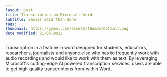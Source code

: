 ```yaml
---
layout: post
title: Transcription in Microsoft Word
subtitle: Easier said than done
tags: 
thumbnail: https://gyanl.com/assets/thumbs/default.png
date modified: 21-06-2022
---
```


Transcription in a feature in word designed for students, educators, researchers, journalists and anyone else who has to frequently work with audio recordings and would like to work with them as text. By leveraging Microsoft's cutting-edge AI powered transcription services, users are able to get high quality transcriptions from within Word.
